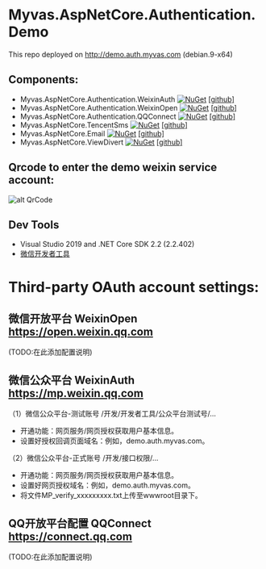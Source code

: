 # Myvas.AspNetCore.Authentication.Demo
This repo deployed on http://demo.auth.myvas.com (debian.9-x64)

## Components:

- Myvas.AspNetCore.Authentication.WeixinAuth [![NuGet](https://img.shields.io/nuget/v/Myvas.AspNetCore.Authentication.WeixinAuth.svg)](https://www.nuget.org/packages/Myvas.AspNetCore.Authentication.WeixinAuth) [[github]](https://github.com/myvas/AspNetCore.Authentication.WeixinAuth)
- Myvas.AspNetCore.Authentication.WeixinOpen [![NuGet](https://img.shields.io/nuget/v/Myvas.AspNetCore.Authentication.WeixinOpen.svg)](https://www.nuget.org/packages/Myvas.AspNetCore.Authentication.WeixinOpen) [[github]](https://github.com/myvas/AspNetCore.Authentication.WeixinOpen)
- Myvas.AspNetCore.Authentication.QQConnect [![NuGet](https://img.shields.io/nuget/v/Myvas.AspNetCore.Authentication.QQConnect.svg)](https://www.nuget.org/packages/Myvas.AspNetCore.Authentication.QQConnect) [[github]](https://github.com/myvas/AspNetCore.Authentication.QQConnect)
- Myvas.AspNetCore.TencentSms [![NuGet](https://img.shields.io/nuget/v/Myvas.AspNetCore.TencentSms.svg)](https://www.nuget.org/packages/Myvas.AspNetCore.TencentSms) [[github]](https://github.com/myvas/AspNetCore.TencentSms)
- Myvas.AspNetCore.Email [![NuGet](https://img.shields.io/nuget/v/Myvas.AspNetCore.Email.svg)](https://www.nuget.org/packages/Myvas.AspNetCore.Email) [[github]](https://github.com/myvas/AspNetCore.Email)
- Myvas.AspNetCore.ViewDivert [![NuGet](https://img.shields.io/nuget/v/Myvas.AspNetCore.ViewDivert.svg)](https://www.nuget.org/packages/Myvas.AspNetCore.ViewDivert) [[github]](https://github.com/myvas/AspNetCore.ViewDivert)

## Qrcode to enter the demo weixin service account:

![alt QrCode](http://mmbiz.qpic.cn/mmbiz_jpg/lPe5drS9euRQR1eCK5cGXaibHYL6vBR4pGLB34ju2hXCiaMQiayOU8w5GMfEH7WZsVNTnhLTpnzAC9xfdWuTT89OA/0)

## Dev Tools
* Visual Studio 2019 and .NET Core SDK 2.2 (2.2.402)
* [微信开发者工具](https://mp.weixin.qq.com/debug/wxadoc/dev/devtools/download.html)

# Third-party OAuth account settings:

## 微信开放平台 WeixinOpen https://open.weixin.qq.com

(TODO:在此添加配置说明)

## 微信公众平台 WeixinAuth https://mp.weixin.qq.com

（1）微信公众平台-测试账号
/开发/开发者工具/公众平台测试号/...
- 开通功能：网页服务/网页授权获取用户基本信息。
- 设置好授权回调页面域名：例如，demo.auth.myvas.com。

（2）微信公众平台-正式账号
/开发/接口权限/...
- 开通功能：网页服务/网页授权获取用户基本信息。
- 设置好网页授权域名：例如，demo.auth.myvas.com。
- 将文件MP_verify_xxxxxxxxx.txt上传至wwwroot目录下。

## QQ开放平台配置 QQConnect https://connect.qq.com

(TODO:在此添加配置说明)

